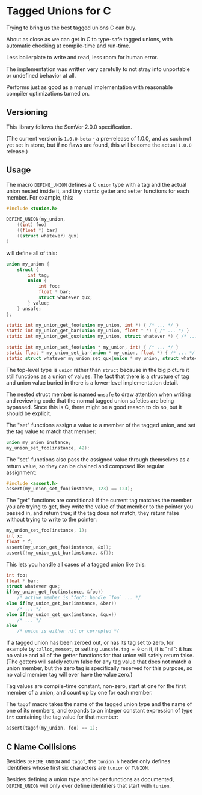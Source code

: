 # Tagged Unions for C

Trying to bring us the best tagged unions C can buy.

About as close as we can get in C to type-safe tagged unions,
with automatic checking at compile-time and run-time.

Less boilerplate to write and read, less room for human error.

The implementation was written very carefully to not
stray into unportable or undefined behavior at all.

Performs just as good as a manual implementation
with reasonable compiler optimizations turned on.


## Versioning

This library follows the SemVer 2.0.0 specification.

(The current version is `1.0.0-beta` - a pre-release of
1.0.0, and as such not yet set in stone, but if no flaws
are found, this will become the actual `1.0.0` release.)


## Usage

The macro `DEFINE_UNION` defines a C `union` type
with a tag and the actual union nested inside it,
and tiny `static` getter and setter functions for
each member. For example, this:

```c
#include <tunion.h>

DEFINE_UNION(my_union,
    ((int) foo)
    ((float *) bar)
    ((struct whatever) qux)
)
```

will define all of this:

```c
union my_union {
    struct {
        int tag;
        union {
            int foo;
            float * bar;
            struct whatever qux;
        } value;
    } unsafe;
};

static int my_union_get_foo(union my_union, int *) { /* ... */ }
static int my_union_get_bar(union my_union, float * *) { /* ... */ }
static int my_union_get_qux(union my_union, struct whatever *) { /* ... */ }

static int my_union_set_foo(union * my_union, int) { /* ... */ }
static float * my_union_set_bar(union * my_union, float *) { /* ... */ }
static struct whatever my_union_set_qux(union * my_union, struct whatever) { /* ... */ }
```

The top-level type is `union` rather than `struct` because in the
big picture it still functions as a union of values. The fact
that there is a structure of tag and union value buried in there
is a lower-level implementation detail.

The nested struct member is named `unsafe` to draw attention
when writing and reviewing code that the normal tagged union
safeties are being bypassed. Since this is C, there might be
a good reason to do so, but it should be explicit.

The "set" functions assign a value to a member of the tagged
union, and set the tag value to match that member:

```c
union my_union instance;
my_union_set_foo(instance, 42):
```

The "set" functions also pass the assigned value through
themselves as a return value, so they can be chained and
composed like regular assignment:

```c
#include <assert.h>
assert(my_union_set_foo(instance, 123) == 123);
```

The "get" functions are conditional: if the current tag
matches the member you are trying to get, they write
the value of that member to the pointer you passed in,
and return true; if the tag does not match, they return
false without trying to write to the pointer:

```c
my_union_set_foo(instance, 1);
int x;
float * f;
assert(my_union_get_foo(instance, &x));
assert(!my_union_get_bar(instance, &f));
```

This lets you handle all cases of a tagged union like this:

```c
int foo;
float * bar;
struct whatever qux;
if(my_union_get_foo(instance, &foo))
    /* active member is "foo"; handle `foo` ... */
else if(my_union_get_bar(instance, &bar))
    /* ... */
else if(my_union_get_qux(instance, &qux))
    /* ... */
else
    /* union is either nil or corrupted */
```

If a tagged union has been zeroed out, or has its tag set
to zero, for example by `calloc`, `memset`, or setting
`.unsafe.tag = 0` on it, it is "nil": it has no value and
all of the getter functions for that union will safely
return false. (The getters will safely return false for
any tag value that does not match a union member, but the
zero tag is specifically reserved for this purpose, so no
valid member tag will ever have the value zero.)

Tag values are compile-time constant, non-zero, start
at one for the first member of a union, and count up
by one for each member.

The `tagof` macro takes the name of the tagged union
type and the name of one of its members, and expands
to an integer constant expression of type `int`
containing the tag value for that member:

```c
assert(tagof(my_union, foo) == 1);
```


## C Name Collisions

Besides `DEFINE_UNION` and `tagof`, the `tunion.h`
header only defines identifiers whose first six
characters are `tunion` or `TUNION`.

Besides defining a union type and helper functions
as documented, `DEFINE_UNION` will only ever
define identifiers that start with `tunion`.
